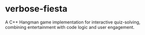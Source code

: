 # verbose-fiesta
A C++ Hangman game implementation for interactive quiz-solving, combining entertainment with code logic and user engagement.
